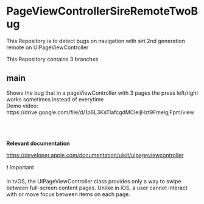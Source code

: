 # PageViewControllerSireRemoteTwoBug
This Repository is to detect bugs on navigation with siri 2nd generation remote on UIPageViewController


This Repository contains 3 branches 

<h2><b>main</b></h2>
Shows the bug that in a pageViewController with 3 pages the press left/right works sometimes instead of everytime <br>
Demo video: https://drive.google.com/file/d/1p6L3KsTIafcgdMCleljHzt9FmelgjFpm/view


<br><br><br>
 <b> Relevant documentation </b>

https://developer.apple.com/documentation/uikit/uipageviewcontroller

❗️ 
Important

In tvOS, the UIPageViewController class provides only a way to swipe between full-screen content pages. Unlike in iOS, a user cannot interact with or move focus between items on each page.

